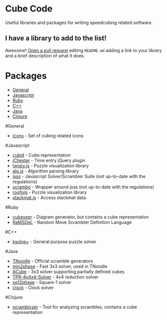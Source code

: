 # Cube Code

Useful libraries and packages for writing speedcubing related software.

## I have a library to add to the list!

Awesome!
[Open a pull request](https://github.com/justinj/cube-code/edit/gh-pages/README.md)
editing `README.md` adding a link to your library and a
brief description of what it does.

# Packages

* [General](#general)
* [Javascript](#javascript)
* [Ruby](#ruby)
* [C++](#c++)
* [Java](#java)
* [Clojure](#clojure)

#General

* [icons](https://github.com/cubing/icons) - Set of cubing related icons

#Javascript

* [cubid](https://github.com/justinj/cubid) - Cube representation
* [jChester](https://github.com/jfly/jChester) - Time entry jQuery plugin
* [twisty.js](https://github.com/cubing/twisty.js) - Puzzle visualization library
* [alg.js](https://github.com/cubing/alg.js) - Algorithm parsing library
* [jsss](https://github.com/cubing/jsss) - Javascript Solver/Scrambler Suite (not up-to-date with the regulations)
* [scrambo](https://github.com/nickcolley/scrambo) - Wrapper around jsss (not up-to-date with the regulations)
* [roofpig](https://github.com/larspetrus/roofpig) - Puzzle visualization library
* [stackmat.js](https://github.com/timhabermaas/stackmat.js) - Access stackmat data

#Ruby

* [cubeseer](https://github.com/justinj/cubeseer) - Diagram generator, but contains a cube representation
* [RaMSDeL](https://github.com/justinj/ramsdel) - Random Move Scrambler Definition Language

#C++

* [ksolve+](https://github.com/cubing/ksolve) - General purpose puzzle solver

#Java

* [TNoodle](https://github.com/cubing/tnoodle) - Official scramble generators
* [min2phase](https://github.com/cs0x7f/min2phase) - Fast 3x3 solver, used in TNoodle
* [ACube](https://github.com/josef-jelinek/acube) - 3x3 solver supporting partially defined cubes
* [TPR-4x4x4-Solver](https://github.com/cs0x7f/TPR-4x4x4-Solver) - 4x4 reduction solver
* [sq12phase](https://github.com/cs0x7f/sq12phase) - Square-1 solver
* [clock](https://github.com/cs0x7f/clock) - Clock solver

#Clojure

* [scramblyzer](https://github.com/justinj/scramblyzer) - Tool for analyzing scrambles, contains a cube representation

